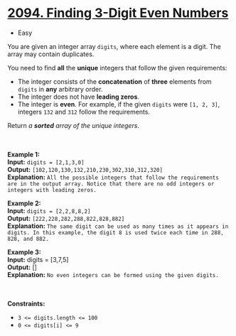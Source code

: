 # [2094. Finding 3-Digit Even Numbers](https://leetcode.com/problems/finding-3-digit-even-numbers/description/)

- Easy

You are given an integer array `digits`, where each element is a digit. The array may contain duplicates.

You need to find **all** the **unique** integers that follow the given requirements:

- The integer consists of the **concatenation** of **three** elements from `digits` in **any** arbitrary order.
- The integer does not have **leading zeros**.
- The integer is **even**.
  For example, if the given `digits` were `[1, 2, 3]`, integers `132` and `312` follow the requirements.

Return _a **sorted** array of the unique integers_.

<br><br>
**Example 1:** \
**Input:** `digits = [2,1,3,0]` \
**Output:** `[102,120,130,132,210,230,302,310,312,320]` \
**Explanation:** `All the possible integers that follow the requirements are in the output array.
Notice that there are no odd integers or integers with leading zeros.`

**Example 2:** \
**Input:** `digits = [2,2,8,8,2]` \
**Output:** `[222,228,282,288,822,828,882]` \
**Explanation:** `The same digit can be used as many times as it appears in digits.
In this example, the digit 8 is used twice each time in 288, 828, and 882.`

**Example 3:** \
**Input:** digits = [3,7,5] \
**Output:** [] \
**Explanation:** `No even integers can be formed using the given digits.`

<br><br>
**Constraints:**

- `3 <= digits.length <= 100`
- `0 <= digits[i] <= 9`